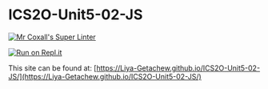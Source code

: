 # ICS2O-Unit5-02-JS

[![Mr Coxall's Super Linter](https://github.com/Liya-Getachew/ICS2O-Unit5-02-JS/workflows/Mr%20Coxall's%20Super%20Linter/badge.svg)](https://github.com/Liya-Getachew/ICS2O-Unit5-02-JS/actions)

[![Run on Repl.it](https://repl.it/badge/github/Liya-Getachew/ICS2O-Unit5-02-JS)](https://repl.it/github/Liya-Getachew/ICS2O-Unit5-02-JS)

This site can be found at: [https://Liya-Getachew.github.io/ICS2O-Unit5-02-JS/](https://Liya-Getachew.github.io/ICS2O-Unit5-02-JS/)
